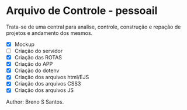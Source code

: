 # Arquivo de Controle - pessoail
Trata-se de uma central para analise, controle, construção e repação de projetos e andamento dos mesmos.

- [x] Mockup
- [ ] Criação do servidor
- [x] Criação das ROTAS
- [x] Criação do APP
- [x] Criação do dotenv
- [x] Criação dos arquivos html/EJS
- [x] Criação dos arquivos CSS3
- [x] Criação dos arquivos JS

Author: Breno S Santos.
